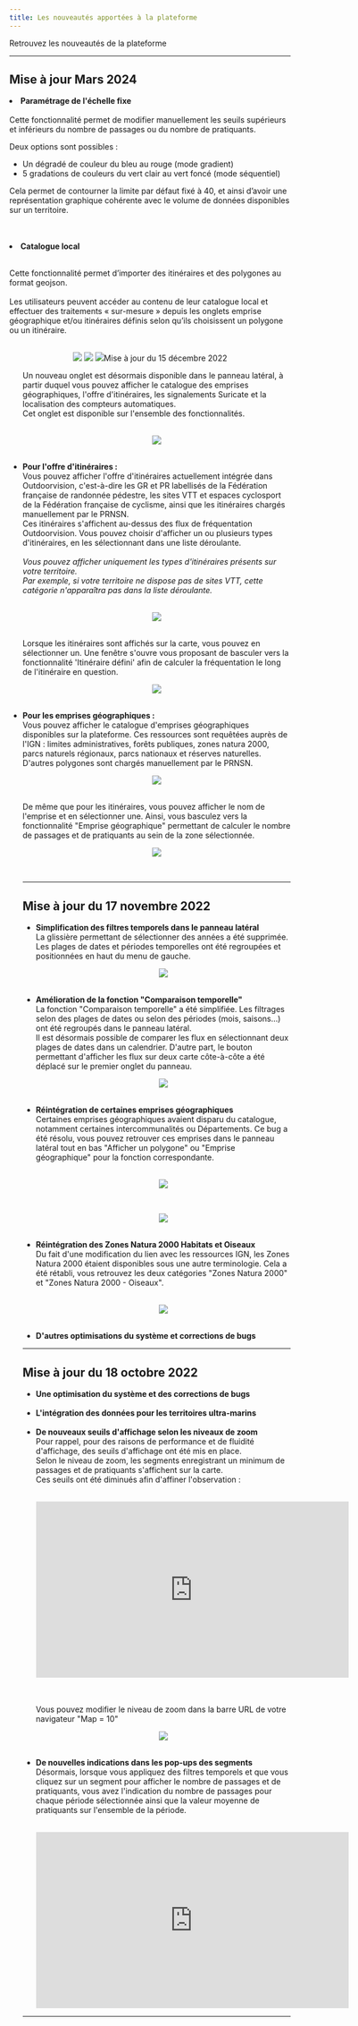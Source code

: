 ```yaml
---
title: Les nouveautés apportées à la plateforme
---
```


Retrouvez les nouveautés de la plateforme

---

## Mise à jour Mars 2024


<li><b>	Paramétrage de l'échelle fixe</b>
<br>
<br>
Cette fonctionnalité permet de modifier manuellement les seuils supérieurs et inférieurs du nombre de passages ou du nombre de pratiquants. 

Deux options sont possibles : 

-	Un dégradé de couleur du bleu au rouge (mode gradient) 
-	5 gradations de couleurs du vert clair au vert foncé (mode séquentiel)
  
Cela permet de contourner la limite par défaut fixé à 40, et ainsi d’avoir une représentation graphique cohérente avec le volume de données disponibles sur un territoire. 

<br>
<br>
<li><b>	Catalogue local </b>
<br>
<br>
  
Cette fonctionnalité permet d’importer des itinéraires et des polygones au format geojson.
<br>
<br>
Les utilisateurs peuvent accéder au contenu de leur catalogue local et effectuer des traitements « sur-mesure » depuis les onglets emprise géographique et/ou itinéraires définis selon qu’ils choisissent un polygone ou un itinéraire.
<br>
<br>
<p align="center">
<img src="/medias/Catalogue local 1.png>
</p>
<br>
<br>  
Désormais nous distinguons le catalogue de base <i>(comprenant les itinéraires et polygones intégrés par défaut dans la plateforme)</i> du catalogue local.

<p align="center">
<img src="/medias/Catalogue local 2.png>
</p>
  
Possibilité de partager le catalogue local entre utilisateurs d’une même structure. 
<br>
<br>
<li><b>	Export de la vue M3 </b>
<br> <i>(disponible uniquement aux utilisateurs disposant d’un accès « Experts »)</i> 
<br> 
<br> 
Cette fonctionnalité permet d’effectuer un export de la vue du flux Outdoorvision affichée sur la plateforme pour la retoucher graphiquement dans un système d’information géographique (type QGIS). 
<br>
<br> 
Il est également possible de superposer de la vue du flux sur diverses couches géographiques. Cela offre la possibilité de réaliser des cartes personnalisées adapté à la charte graphique de la structure par exemple.

<p align="center">
<img src="/medias/export vue.png>
</p>

---

## Mise à jour du 15 décembre 2022

<ul type="disc">
Un nouveau onglet est désormais disponible dans le panneau latéral, à partir duquel vous pouvez afficher le catalogue des emprises géographiques,  l'offre d'itinéraires, les signalements Suricate et la localisation des compteurs automatiques.<br>
Cet onglet est disponible sur l'ensemble des fonctionnalités.<br>
<br>
<p align="center">
  <img src="/medias/faq-plateforme/mep_20221215-A.png">
</p>
<br>
<li><b>	Pour l'offre d'itinéraires :</b></li>
Vous pouvez afficher l'offre d'itinéraires actuellement intégrée dans Outdoorvision, c'est-à-dire les GR et PR labellisés de la Fédération française de randonnée pédestre, les sites VTT et espaces cyclosport de la Fédération française de cyclisme, ainsi que les itinéraires chargés manuellement par le PRNSN.<br> 
Ces itinéraires s'affichent au-dessus des flux de fréquentation Outdoorvision. Vous pouvez choisir d'afficher un ou plusieurs types d'itinéraires, en les sélectionnant dans une liste déroulante.
<br> 
<br> 
<I> Vous pouvez afficher uniquement les types d'itinéraires présents sur votre territoire.<br> 
Par exemple, si votre territoire ne dispose pas de sites VTT, cette catégorie n'apparaîtra pas dans la liste déroulante. </I><br>
<br>
<p align="center">
  <img src="/medias/faq-plateforme/mep_20221215-B.png">
</p>
<br>
Lorsque les itinéraires sont affichés sur la carte, vous pouvez en sélectionner un. Une fenêtre s'ouvre vous proposant de basculer vers la fonctionnalité 'Itinéraire défini' afin de calculer la fréquentation le long de l'itinéraire en question.<br>
<p align="center">
  <img src="/medias/faq-plateforme/mep_20221215-C.png">
</p>
<br>
<li><b>	Pour les emprises géographiques :</b></li>
Vous pouvez afficher le catalogue d'emprises géographiques disponibles sur la plateforme. Ces ressources sont requêtées auprès de l'IGN : limites administratives, forêts publiques, zones natura 2000, parcs naturels régionaux, parcs nationaux et réserves naturelles. D'autres polygones sont chargés manuellement par le PRNSN.<br>
<p align="center">
  <img src="/medias/faq-plateforme/mep_20221215-D.png">
</p>
<br>
De même que pour les itinéraires, vous pouvez afficher le nom de l'emprise et en sélectionner une. Ainsi, vous basculez vers la fonctionnalité "Emprise géographique" permettant de calculer le nombre de passages et de pratiquants au sein de la zone sélectionnée.<br>
<p align="center">
  <img src="/medias/faq-plateforme/mep_20221215-E.png">
</p>
<br>

---

## Mise à jour du 17 novembre 2022

<ul type="disc">
<li><b>Simplification des filtres temporels dans le panneau latéral</b></li>
La glissière permettant de sélectionner des années a été supprimée. Les plages de dates et périodes temporelles ont été regroupées et positionnées en haut du menu de gauche. <br>
<p align="center">
  <img src="/medias/faq-plateforme/mep_20221117-A.png">
</p>
<br>
<li><b>Amélioration de la fonction "Comparaison temporelle"</b></li>
La fonction "Comparaison temporelle" a été simplifiée. Les filtrages selon des plages de dates ou selon des périodes (mois, saisons…) ont été regroupés dans le panneau latéral.<br>
Il est désormais possible de comparer les flux en sélectionnant deux plages de dates dans un calendrier.
D'autre part, le bouton permettant d'afficher les flux sur deux carte côte-à-côte a été déplacé sur le premier onglet du panneau. 
<br>
<p align="center">
  <img src="/medias/faq-plateforme/mep_20221117-B.png">
</p>
<br>
<li><b>Réintégration de certaines emprises géographiques</b></li>
Certaines emprises géographiques avaient disparu du catalogue, notamment certaines intercommunalités ou Départements. Ce bug a été résolu, vous pouvez retrouver ces emprises dans le panneau latéral tout en bas "Afficher un polygone" ou "Emprise géographique" pour la fonction correspondante.<br> 
<br>
<p align="center">
  <img src="/medias/faq-plateforme/mep_20221117-C.png">
</p><br>
<p align="center">
  <img src="/medias/faq-plateforme/mep_20221117-D.png">
</p>
<br>
<li><b>Réintégration des Zones Natura 2000 Habitats et Oiseaux</b></li>
Du fait d'une modification du lien avec les ressources IGN, les Zones Natura 2000 étaient disponibles sous une autre terminologie. Cela a été rétabli, vous retrouvez les deux catégories "Zones Natura 2000" et "Zones Natura 2000 - Oiseaux".<br> 
<br>
<p align="center">
  <img src="/medias/faq-plateforme/mep_20221117-E.png">
</p>
<br>
<li><b>D'autres optimisations du système et corrections de bugs</b></li> 
</ul>

 ---

## Mise à jour du 18 octobre 2022

<ul type="disc">
<li><b>Une optimisation du système et des corrections de bugs</b></li>
<br>
<li><b>L'intégration des données pour les territoires ultra-marins</b></li>
<br>
<li><b>De nouveaux seuils d'affichage selon les niveaux de zoom</b></li>
Pour rappel, pour des raisons de performance et de fluidité d'affichage, des seuils d'affichage ont été mis en place. <br> 
Selon le niveau de zoom, les segments enregistrant un minimum de passages et de pratiquants s'affichent sur la carte. <br>
Ces seuils ont été diminués afin d'affiner l'observation : <br>
<br>
<p align="center">
<iframe width="560" height="315" src="https://www.youtube.com/embed/bLBeWPgU61Y" frameborder="0" allow="accelerometer; autoplay; clipboard-write; encrypted-media; gyroscope; picture-in-picture" allowfullscreen></iframe>
</p>
<br>
<br>Vous pouvez modifier le niveau de zoom dans la barre URL de votre navigateur "Map = 10"<br>
 <p align="center">
  <img src="/medias/faq-plateforme/mep_URL-zoom.png">
</p>
<br>
<li><b>De nouvelles indications dans les pop-ups des segments</b></li> 
Désormais, lorsque vous appliquez des filtres temporels et que vous cliquez sur un segment pour afficher le nombre de passages et de pratiquants, vous avez l'indication du nombre de passages pour chaque période sélectionnée ainsi que la valeur moyenne de pratiquants sur l'ensemble de la période. <br>
<br>
<p align="center">
<iframe width="560" height="315" src="https://www.youtube.com/embed/ChGMN1p-Pes" title="YouTube video player" frameborder="0" allow="accelerometer; autoplay; clipboard-write; encrypted-media; gyroscope; picture-in-picture" allowfullscreen></iframe>
</p>
</ul>

---
